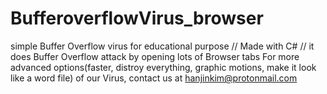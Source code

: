 # BufferoverflowVirus_browser
simple Buffer Overflow virus for educational purpose // Made with C# // it does Buffer Overflow attack by opening lots of Browser tabs 
For more advanced options(faster, distroy everything, graphic motions, make it look like a word file) of our Virus, contact us at hanjinkim@protonmail.com
